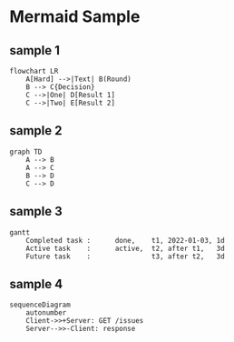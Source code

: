 # Mermaid Sample

## sample 1

```mermaid
flowchart LR
    A[Hard] -->|Text| B(Round)
    B --> C{Decision}
    C -->|One| D[Result 1]
    C -->|Two| E[Result 2]
```

## sample 2

```mermaid
graph TD
    A --> B
    A --> C
    B --> D
    C --> D
```

## sample 3

```mermaid
gantt
    Completed task :      done,    t1, 2022-01-03, 1d
    Active task    :      active,  t2, after t1,   3d
    Future task    :               t3, after t2,   3d
```

## sample 4

```mermaid
sequenceDiagram
    autonumber
    Client->>+Server: GET /issues
    Server-->>-Client: response
```